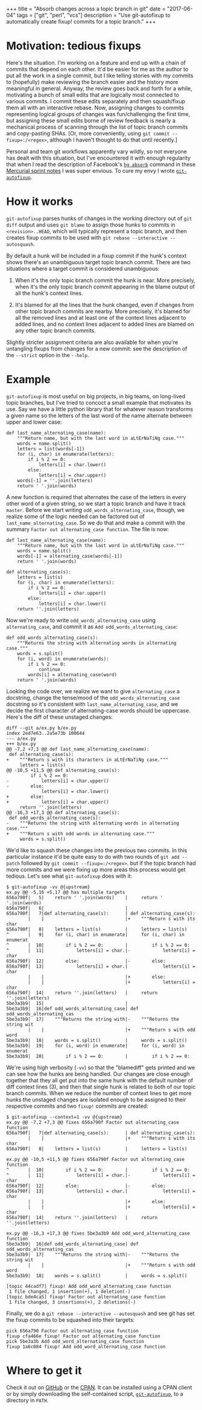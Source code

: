 +++
title = "Absorb changes across a topic branch in git"
date = "2017-06-04"
tags = ["git", "perl", "vcs"]
description = "Use git-autofixup to automatically create fixup! commits for a topic branch."
+++

# Motivation: tedious fixups

Here's the situation. I'm working on a feature and end up with a chain of commits that depend on each other. It'd be easier for me as the author to put all the work in a single commit, but I like telling stories with my commits to (hopefully) make reviewing the branch easier and the history more meaningful in general. Anyway, the review goes back and forth for a while, motivating a bunch of small edits that are logically most connected to various commits. I commit these edits separately and then squash/fixup them all with an interactive rebase. Now, assigning changes to commits representing logical groups of changes was fun/challenging the first time, but assigning these small edits borne of review feedback is nearly a mechanical process of scanning through the list of topic branch commits and copy-pasting SHAs. [Or, more conveniently, using `git commit --fixup=:/<regex>`, although I haven't thought to do that until recently.]

Personal and team git workflows apparently vary wildly, so not everyone has dealt with this situation, but I've encountered it with enough regularity that when I read the description of Facebook's [`hg absorb`](https://bitbucket.org/facebook/hg-experimental/src/abee33554ccf744c852b14876d1d2069e3fe22d2/hgext3rd/absorb/__init__.py?at=default&fileviewer=file-view-default) command in these [Mercurial sprint notes](https://groups.google.com/forum/#!topic/mozilla.dev.version-control/nh4fITFlEMk) I was super envious. To cure my envy I wrote [`git-autofixup`](https://github.com/torbiak/git-autofixup).

# How it works

`git-autofixup` parses hunks of changes in the working directory out of `git diff` output and uses `git blame` to assign those hunks to commits in `<revision>..HEAD`, which will typically represent a topic branch, and then creates fixup commits to be used with `git rebase --interactive --autosquash`.

By default a hunk will be included in a fixup commit if the hunk's context shows there's an unambiguous target topic branch commit. There are two situations where a target commit is considered unambiguous:
    
1. When it's the only topic branch commit the hunk is near. More precisely, when it's the only topic branch commit appearing in the blame output of all the hunk's context lines.

2. It's blamed for all the lines that the hunk changed, even if changes from other topic branch commits are nearby. More precisely, it's blamed for all the removed lines and at least one of the context lines adjacent to added lines, and no context lines adjacent to added lines are blamed on any other topic branch commits.

Slightly stricter assignment criteria are also available for when you're untangling fixups from changes for a new commit: see the description of the `--strict` option in the `--help`.

# Example

`git-autofixup` is most useful on big projects, in big teams, on long-lived topic branches, but I've tried to concoct a small example that motivates its use. Say we have a little python library that for whatever reason transforms a given name so the letters of the last word of the name alternate between upper and lower case:

    def last_name_alternating_case(name):
        """Return name, but with the last word in aLtErNaTiNg case."""
        words = name.split()
        letters = list(words[-1])
        for (i, char) in enumerate(letters):
            if i % 2 == 0:
                letters[i] = char.lower()
            else:
                letters[i] = char.upper()
        words[-1] = ''.join(letters)
        return ' '.join(words)

A new function is required that alternates the case of the letters in every other word of a given string, so we start a topic branch and have it track `master`. Before we start writing `odd_words_alternating_case`, though, we realize some of the logic needed can be factored out of `last_name_alternating_case`. So we do that and make a commit with the summary `Factor out alternating_case function`. The file is now:

    def last_name_alternating_case(name):
        """Return name, but with the last word in aLtErNaTiNg case."""
        words = name.split()
        words[-1] = alternating_case(words[-1])
        return ' '.join(words)

    def alternating_case(s):
        letters = list(s)
        for (i, char) in enumerate(letters):
            if i % 2 == 0:
                letters[i] = char.upper()
            else:
                letters[i] = char.lower()
        return ''.join(letters)

Now we're ready to write `odd_words_alternating_case` using `alternating_case`, and commit it as `Add odd_words_alternating_case`:

    def odd_words_alternating_case(s):
        """Returns the string with alternating words in alternating case."""
        words = s.split()
        for (i, word) in enumerate(words):
            if i % 2 == 0:
                continue
            words[i] = alternating_case(word)
        return ' '.join(words)

Looking the code over, we realize we want to give `alternating_case` a docstring, change the tense/mood of the `odd_words_alternating_case` docstring so it's consistent with `last_name_alternating_case`, and we decide the first character of alternating-case words should be uppercase. Here's the diff of these unstaged changes:

    diff --git a/ex.py b/ex.py
    index 2ed7e63..2a5e73b 100644
    --- a/ex.py
    +++ b/ex.py
    @@ -7,2 +7,3 @@ def last_name_alternating_case(name):
     def alternating_case(s):
    +    """Return s with its characters in aLtErNaTiNg case."""
         letters = list(s)
    @@ -10,5 +11,5 @@ def alternating_case(s):
             if i % 2 == 0:
    -            letters[i] = char.upper()
    -        else:
                 letters[i] = char.lower()
    +        else:
    +            letters[i] = char.upper()
         return ''.join(letters)
    @@ -16,3 +17,3 @@ def alternating_case(s):
     def odd_words_alternating_case(s):
    -    """Returns the string with alternating words in alternating case."""
    +    """Return s with odd words in alternating case."""
         words = s.split()

We'd like to squash these changes into the previous two commits. In this particular instance it'd be quite easy to do with two rounds of `git add --patch` followed by `git commit --fixup=:/<regex>`. but if the topic branch had more commits and we were fixing up more areas this process would get tedious. Let's see what `git-autofixup` does with it:

    $ git-autofixup -vv @{upstream}
    ex.py @@ -5,16 +5,17 @@ has multiple targets
    656a790f|   5|    return ' '.join(words)    |     return ' '.join(words)
    656a790f|   6|                              |
    656a790f|   7|def alternating_case(s):      | def alternating_case(s):
            |    |                              |+    """Return s with its char
    656a790f|   8|    letters = list(s)         |     letters = list(s)
    ^       |   9|    for (i, char) in enumerate|     for (i, char) in enumerat
    ^       |  10|        if i % 2 == 0:        |         if i % 2 == 0:
    ^       |  11|            letters[i] = char.|-            letters[i] = char
    656a790f|  12|        else:                 |-        else:
    656a790f|  13|            letters[i] = char.|             letters[i] = char
            |    |                              |+        else:
            |    |                              |+            letters[i] = char
    656a790f|  14|    return ''.join(letters)   |     return ''.join(letters)
    5be3a3b9|  15|                              |
    5be3a3b9|  16|def odd_words_alternating_case| def odd_words_alternating_cas
    5be3a3b9|  17|    """Returns the string with|-    """Returns the string wit
            |    |                              |+    """Return s with odd word
    5be3a3b9|  18|    words = s.split()         |     words = s.split()
    5be3a3b9|  19|    for (i, word) in enumerate|     for (i, word) in enumerat
    5be3a3b9|  20|        if i % 2 == 0:        |         if i % 2 == 0:


We're using high verbosity (`-vv`) so that the "blamediff" gets printed and we can see how the hunks are being handled. Our changes are close enough together that they all get put into the same hunk with the default number of diff context lines (3), and then that single hunk is related to both of our topic branch commits. When we reduce the number of context lines to get more hunks the unstaged changes are isolated enough to be assigned to their respective commits and two `fixup!` commits are created:

    $ git-autofixup --context=1 -vv @{upstream}
    ex.py @@ -7,2 +7,3 @@ fixes 656a790f Factor out alternating_case function
    656a790f|   7|def alternating_case(s):      | def alternating_case(s):
            |    |                              |+    """Return s with its char
    656a790f|   8|    letters = list(s)         |     letters = list(s)

    ex.py @@ -10,5 +11,5 @@ fixes 656a790f Factor out alternating_case function
    ^       |  10|        if i % 2 == 0:        |         if i % 2 == 0:
    ^       |  11|            letters[i] = char.|-            letters[i] = char
    656a790f|  12|        else:                 |-        else:
    656a790f|  13|            letters[i] = char.|             letters[i] = char
            |    |                              |+        else:
            |    |                              |+            letters[i] = char
    656a790f|  14|    return ''.join(letters)   |     return ''.join(letters)

    ex.py @@ -16,3 +17,3 @@ fixes 5be3a3b9 Add odd_word_alternating_case function
    5be3a3b9|  16|def odd_words_alternating_case| def odd_words_alternating_cas
    5be3a3b9|  17|    """Returns the string with|-    """Returns the string wit
            |    |                              |+    """Return s with odd word
    5be3a3b9|  18|    words = s.split()         |     words = s.split()

    [topic 44cadf7] fixup! Add odd_word_alternating_case function
     1 file changed, 1 insertion(+), 1 deletion(-)
    [topic bde4ca5] fixup! Factor out alternating_case function
     1 file changed, 3 insertions(+), 2 deletions(-)


Finally, we do a `git rebase --interactive --autosquash` and see git has set the fixup commits to be squashed into their targets:

    pick 656a790 Factor out alternating_case function
    fixup cfa466e fixup! Factor out alternating_case function
    pick 5be3a3b Add odd_word_alternating_case function
    fixup 1a6c084 fixup! Add odd_word_alternating_case function

# Where to get it

Check it out on [GitHub](https://github.com/torbiak/git-autofixup) or the [CPAN](https://metacpan.org/pod/distribution/App-Git-Autofixup/git-autofixup). It can be installed using a CPAN client or by simply downloading the self-contained script, [`git-autofixup`](https://raw.githubusercontent.com/torbiak/git-autofixup/master/git-autofixup), to a directory in `PATH`.

